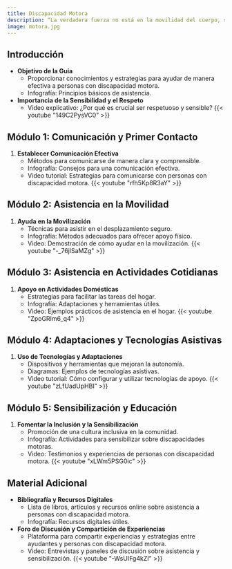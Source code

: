 ```yaml
---
title: Discapacidad Motora
description: “La verdadera fuerza no está en la movilidad del cuerpo, sino en la resiliencia y la determinación del espíritu. La discapacidad motora no define el alcance de los sueños ni la capacidad de superar desafíos y dejar una huella en el mundo.”
image: motora.jpg
---
```



## Introducción
- **Objetivo de la Guía**
  - Proporcionar conocimientos y estrategias para ayudar de manera efectiva a personas con discapacidad motora.
  - Infografía: Principios básicos de asistencia.
- **Importancia de la Sensibilidad y el Respeto**
  - Video explicativo: ¿Por qué es crucial ser respetuoso y sensible?
  {{< youtube "149C2PysVC0" >}}

## Módulo 1: Comunicación y Primer Contacto
1. **Establecer Comunicación Efectiva**
   - Métodos para comunicarse de manera clara y comprensible.
   - Infografía: Consejos para una comunicación efectiva.
   - Video tutorial: Estrategias para comunicarse con personas con discapacidad motora.
   {{< youtube "rfh5Kp8R3aY" >}}

## Módulo 2: Asistencia en la Movilidad
1. **Ayuda en la Movilización**
   - Técnicas para asistir en el desplazamiento seguro.
   - Infografía: Métodos adecuados para ofrecer apoyo físico.
   - Video: Demostración de cómo ayudar en la movilización.
   {{< youtube "-_76jlSaMZg" >}}

## Módulo 3: Asistencia en Actividades Cotidianas
1. **Apoyo en Actividades Domésticas**
   - Estrategias para facilitar las tareas del hogar.
   - Infografía: Adaptaciones y herramientas útiles.
   - Video: Ejemplos prácticos de asistencia en el hogar.
   {{< youtube "ZpoGRIm6_q4" >}}

## Módulo 4: Adaptaciones y Tecnologías Asistivas
1. **Uso de Tecnologías y Adaptaciones**
   - Dispositivos y herramientas que mejoran la autonomía.
   - Diagramas: Ejemplos de tecnologías asistivas.
   - Video tutorial: Cómo configurar y utilizar tecnologías de apoyo.
   {{< youtube "zLfUadUpHBI" >}}

## Módulo 5: Sensibilización y Educación
1. **Fomentar la Inclusión y la Sensibilización**
   - Promoción de una cultura inclusiva en la comunidad.
   - Infografía: Actividades para sensibilizar sobre discapacidades motoras.
   - Video: Testimonios y experiencias de personas con discapacidad motora.
   {{< youtube "xLWm5PSG0ic" >}}

## Material Adicional
- **Bibliografía y Recursos Digitales**
  - Lista de libros, artículos y recursos online sobre asistencia a personas con discapacidad motora.
  - Infografía: Recursos digitales útiles.
- **Foro de Discusión y Compartición de Experiencias**
  - Plataforma para compartir experiencias y estrategias entre ayudantes y personas con discapacidad motora.
  - Video: Entrevistas y paneles de discusión sobre asistencia y sensibilización.
  {{< youtube "-WsUIFg4kZI" >}}
